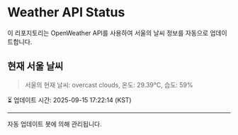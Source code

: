 
# Weather API Status

이 리포지토리는 OpenWeather API를 사용하여 서울의 날씨 정보를 자동으로 업데이트합니다.

## 현재 서울 날씨
> 서울의 현재 날씨: overcast clouds, 온도: 29.39°C, 습도: 59%

⏳ 업데이트 시간: 2025-09-15 17:22:14 (KST)

---
자동 업데이트 봇에 의해 관리됩니다.
